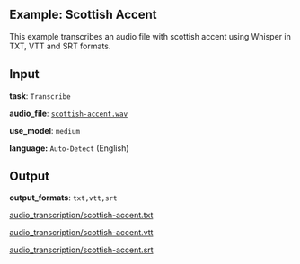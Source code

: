 ## Example: Scottish Accent

This example transcribes an audio file with scottish accent using Whisper in TXT, VTT and SRT formats.

## Input

**task**: `Transcribe`

**audio_file**: [`scottish-accent.wav`](https://carleslc.me/AudioToText/examples/scottish-accent/scottish-accent.wav)

**use_model**: `medium`

**language:** `Auto-Detect` (English)

## Output

**output_formats**: `txt,vtt,srt`

[audio_transcription/scottish-accent.txt](audio_transcription/scottish-accent.txt)

[audio_transcription/scottish-accent.vtt](audio_transcription/scottish-accent.vtt)

[audio_transcription/scottish-accent.srt](audio_transcription/scottish-accent.srt)
